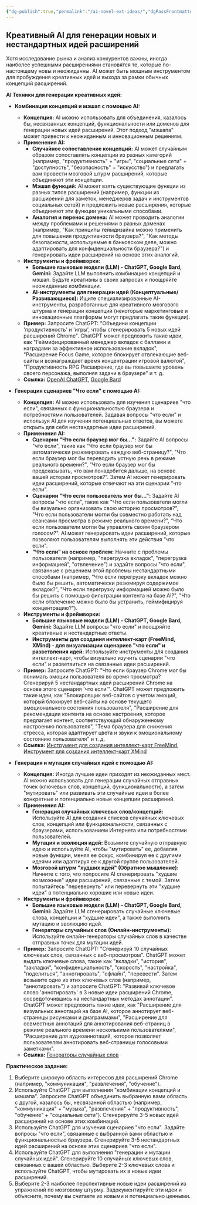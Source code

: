 ```yaml
---
{"dg-publish":true,"permalink":"/ai-novel-ext-ideas/","dgPassFrontmatter":true}
---
```






## Креативный AI для генерации новых и нестандартных идей расширений

Хотя исследование рынка и анализ конкурентов важны, иногда наиболее успешными расширениями становятся те, которые по-настоящему новы и неожиданны. AI может быть мощным инструментом для пробуждения креативных идей и выхода за рамки обычных концепций расширений.

**AI Техники для генерации креативных идей:**

*   **Комбинация концепций и мэшап с помощью AI:**
    *   **Концепция:** AI можно использовать для объединения, казалось бы, несвязанных концепций, функциональности или доменов для генерации новых идей расширений. Этот подход "мэшапа" может привести к неожиданным и инновационным решениям.
    *   **Применения AI:**
        *   **Случайное сопоставление концепций:** AI может случайным образом сопоставлять концепции из разных категорий (например, "продуктивность" + "игры", "социальные сети" + "доступность", "безопасность" + "искусство") и предлагать вам провести мозговой штурм расширений, которые объединяют эти концепции.
        *   **Мэшап функций:** AI может взять существующие функции из разных типов расширений (например, функции из расширений для заметок, менеджеров задач и инструментов социальных сетей) и предложить новые расширения, которые объединяют эти функции уникальными способами.
        *   **Аналогия и перенос домена:** AI может проводить аналогии между проблемами и решениями в разных доменах (например, "Как принципы геймдизайна можно применить для повышения продуктивности браузера?", "Как методы безопасности, используемые в банковском деле, можно адаптировать для конфиденциальности браузера?") и генерировать идеи расширений на основе этих аналогий.
    *   **Инструменты и фреймворки:**
        *   **Большие языковые модели (LLM) - ChatGPT, Google Bard, Gemini:** Задайте LLM выполнить комбинацию концепций и мэшап. Будьте креативны в своих запросах и поощряйте неожиданные комбинации.
        *   **AI-инструменты для генерации идей (Концептуальные/Развивающиеся):** Ищите специализированные AI-инструменты, разработанные для креативного мозгового штурма и генерации концепций (некоторые маркетинговые и инновационные платформы могут предлагать такие функции).
    *   **Пример:** Запросите ChatGPT: "Объедини концепции 'продуктивность' и 'игры', чтобы сгенерировать 5 новых идей расширений Chrome". ChatGPT может предложить такие идеи, как "Геймифицированный менеджер вкладок с баллами и наградами за эффективное использование вкладок", "Расширение Focus Game, которое блокирует отвлекающие веб-сайты и вознаграждает время концентрации игровой валютой", "Продуктивность RPG Расширение, где вы повышаете уровень своего персонажа, выполняя задачи в браузере" и т. д.
    *   **Ссылка:** [OpenAI ChatGPT](https://chat.openai.com/), [Google Bard](https://bard.google.com/)

*   **Генерация сценариев "Что если" с помощью AI:**
    *   **Концепция:** AI можно использовать для изучения сценариев "что если", связанных с функциональностью браузера и потребностями пользователей. Задавая вопросы "что если" и используя AI для изучения потенциальных ответов, вы можете открыть для себя нестандартные идеи расширений.
    *   **Применения AI:**
        *   **Сценарии "Что если браузер мог бы...":** Задайте AI вопросы "что если", такие как "Что если браузер мог бы автоматически резюмировать каждую веб-страницу?", "Что если браузер мог бы переводить устную речь в режиме реального времени?", "Что если браузер мог бы предсказывать, что вам понадобится дальше, на основе вашей истории просмотров?". Затем AI может генерировать идеи расширений, которые отвечают на эти сценарии "что если".
        *   **Сценарии "Что если пользователь мог бы...":** Задайте AI вопросы "что если", такие как "Что если пользователи могли бы визуально организовать свою историю просмотров?", "Что если пользователи могли бы совместно работать над сеансами просмотра в режиме реального времени?", "Что если пользователи могли бы управлять своим браузером голосом?". AI может генерировать идеи расширений, которые позволяют пользователям выполнять эти действия "что если".
        *   **"Что если" на основе проблем:** Начните с проблемы пользователя (например, "перегрузка вкладок", "перегрузка информацией", "отвлечение") и задайте вопросы "что если", связанные с решением этой проблемы нестандартными способами (например, "Что если перегрузку вкладок можно было бы решить, автоматически резюмируя содержимое вкладок?", "Что если перегрузку информацией можно было бы решить с помощью фильтрации контента на базе AI?", "Что если отвлечение можно было бы устранить, геймифицируя концентрацию?").
    *   **Инструменты и фреймворки:**
        *   **Большие языковые модели (LLM) - ChatGPT, Google Bard, Gemini:** Задайте LLM вопросы "что если" и поощряйте креативные и нестандартные ответы.
        *   **Инструменты для создания интеллект-карт (FreeMind, XMind) - для визуализации сценариев "что если" и разветвления идей:** Используйте инструменты для создания интеллект-карт, чтобы визуально изучить сценарии "что если" и разветвиться на связанные идеи расширений.
    *   **Пример:** Запросите ChatGPT: "Что если браузер Chrome мог бы понимать эмоции пользователя во время просмотра? Сгенерируй 5 нестандартных идей расширений Chrome на основе этого сценария 'что если'". ChatGPT может предложить такие идеи, как "Блокировщик веб-сайтов с учетом эмоций, который блокирует веб-сайты на основе текущего эмоционального состояния пользователя", "Расширение для рекомендации контента на основе настроения, которое предлагает контент, соответствующий обнаруженному настроению пользователя", "Тема браузера для снижения стресса, которая адаптирует цвета и звуки к эмоциональному состоянию пользователя" и т. д.
    *   **Ссылка:** [Инструмент для создания интеллект-карт FreeMind](http://freemind.sourceforge.net/wiki/index.php/Main_Page), [Инструмент для создания интеллект-карт XMind](https://www.xmind.net/)

*   **Генерация и мутация случайных идей с помощью AI:**
    *   **Концепция:** Иногда лучшие идеи приходят из неожиданных мест. AI можно использовать для генерации случайных отправных точек (ключевых слов, концепций, функциональности), а затем "мутировать" или развивать эти случайные идеи в более конкретные и потенциально новые концепции расширений.
    *   **Применения AI:**
        *   **Генерация случайных ключевых слов/концепций:** Используйте AI для создания списков случайных ключевых слов, концепций или функциональности, связанных с браузерами, использованием Интернета или потребностями пользователей.
        *   **Мутация и эволюция идей:** Возьмите случайную отправную идею и используйте AI, чтобы "мутировать" ее, добавляя новые функции, меняя ее фокус, комбинируя ее с другими идеями или адаптируя ее к другой группе пользователей.
        *   **Мозговой штурм "худших идей" (Обратное мышление):** Начните с того, что попросите AI сгенерировать "худшие возможные" идеи расширений, связанные с темой. Затем попытайтесь "перевернуть" или перевернуть эти "худшие идеи" в потенциально хорошие или новые идеи.
    *   **Инструменты и фреймворки:**
        *   **Большие языковые модели (LLM) - ChatGPT, Google Bard, Gemini:** Задайте LLM сгенерировать случайные ключевые слова, концепции и "худшие идеи", а также выполнить мутацию и эволюцию идей.
        *   **Генераторы случайных слов (Онлайн-инструменты):** Используйте онлайн-генераторы случайных слов в качестве отправных точек для мутации идей.
    *   **Пример:** Запросите ChatGPT: "Сгенерируй 10 случайных ключевых слов, связанных с веб-просмотром". ChatGPT может выдать ключевые слова, такие как "вкладки", "история", "закладки", "конфиденциальность", "скорость", "настройка", "поделиться", "аннотировать", "офлайн", "перевести". Затем возьмите одно из этих ключевых слов (например, "аннотировать") и запросите ChatGPT: "Развивай ключевое слово 'аннотировать' в 3 новые идеи расширений Chrome, сосредоточившись на нестандартных методах аннотации". ChatGPT может предложить такие идеи, как "Расширение для визуальных аннотаций на базе AI, которое аннотирует веб-страницы рисунками и диаграммами", "Расширение для совместных аннотаций для аннотирования веб-страниц в режиме реального времени несколькими пользователями", "Расширение для аудиоаннотаций, которое позволяет пользователям аннотировать веб-страницы голосовыми заметками".
    *   **Ссылка:** [Генераторы случайных слов](https://www.randomwordgenerator.com/)

**Практическое задание:**

1.  Выберите широкую область интересов для расширений Chrome (например, "коммуникация", "развлечения", "обучение").
2.  Используйте ChatGPT для выполнения "комбинации концепций и мэшапа". Запросите ChatGPT объединить выбранную вами область с другой, казалось бы, несвязанной областью (например, "коммуникация" + "музыка", "развлечения" + "продуктивность", "обучение" + "социальные сети"). Сгенерируйте 3-5 новых идей расширений на основе этих комбинаций.
3.  Используйте ChatGPT для изучения сценариев "что если". Задайте вопросы "что если", связанные с выбранной вами областью и функциональностью браузера. Сгенерируйте 3-5 нестандартных идей расширений на основе этих сценариев "что если".
4.  Используйте ChatGPT для выполнения "генерации и мутации случайных идей". Сгенерируйте 10 случайных ключевых слов, связанных с вашей областью. Выберите 2-3 ключевых слова и используйте ChatGPT, чтобы мутировать их в новые идеи расширений.
5.  Выберите 2-3 наиболее перспективные новые идеи расширений из упражнений по мозговому штурму. Задокументируйте эти идеи и объясните, почему вы считаете их новыми и потенциально ценными.
